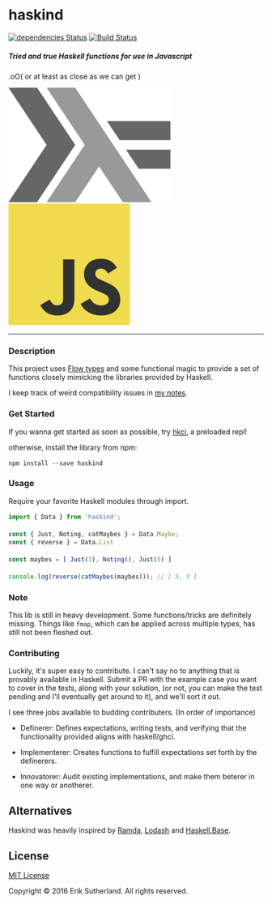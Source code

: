 haskind
=======

[![dependencies Status](https://david-dm.org/MrRacoon/haskind/status.svg)](https://david-dm.org/MrRacoon/haskind)
[![Build Status](https://travis-ci.org/MrRacoon/haskind.svg?branch=master)](https://travis-ci.org/MrRacoon/haskind)

##### Tried and true Haskell functions for use in Javascript

.oO( or at least as close as we can get )

![haskell](/lamda.png)
![js](/js.png)

---
### Description

This project uses [Flow types](https://flowtype.org/) and some functional magic to provide a set of functions closely mimicking the libraries provided by Haskell.

I keep track of weird compatibility issues in [my notes](/notes.md).

### Get Started

If you wanna get started as soon as possible, try [hkci](https://www.npmjs.com/package/hkci), a preloaded repl!

otherwise, install the library from npm:

```
npm install --save haskind
```

### Usage

Require your favorite Haskell modules through import.

```javascript
import { Data } from 'haskind';

const { Just, Noting, catMaybes } = Data.Maybe;
const { reverse } = Data.List

const maybes = [ Just(3), Noting(), Just(5) ]

console.log(reverse(catMaybes(maybes))); // [ 5, 3 ]
```

### Note

This lib is still in heavy development. Some functions/tricks are definitely missing. Things like `fmap`, which can be applied across multiple types, has still not been fleshed out.

### Contributing

Luckily, it's super easy to contribute. I can't say no to anything that is provably available in Haskell. Submit a PR with the example case you want to cover in the tests, along with your solution, (or not, you can make the test pending and I'll eventually get around to it), and we'll sort it out.

I see three jobs available to budding contributers. (In order of importance)

* Definerer: Defines expectations, writing tests, and verifying that the functionality provided aligns with haskell/ghci.

* Implementerer: Creates functions to fulfill expectations set forth by the definerers.

* Innovatorer: Audit existing implementations, and make them beterer in one way or anotherer.

## Alternatives

Haskind was heavily inspired by [Ramda](http://ramdajs.com/), [Lodash](https://lodash.com/) and [Haskell.Base](http://hackage.haskell.org/package/base).

## License

[MIT License](http://opensource.org/licenses/MIT)

Copyright &copy; 2016 Erik Sutherland. All rights reserved.

